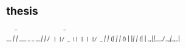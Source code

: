 # thesis

       _                 _
  __ _| | ___  _   _  __| |
 / _` | |/ _ \| | | |/ _` |
| (_| | | (_) | |_| | (_| |
 \__,_|_|\___/ \__,_|\__,_|
